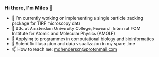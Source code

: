 ### Hi there, I'm Miles 👋

- 🔬 I’m currently working on implementing a single particle tracking package for TIRF microscopy data
- 🧬 BSc at Amsterdam University College, Research Intern at FOM Institute for Atomic and Molecular Physics (AMOLF)
- 🚀  Applying to programmes in computational biology and bioinformatics 
- 🎨 Scientific illustration and data visualization in my spare time
- 📫 How to reach me: mdhenderson@protonmail.com
